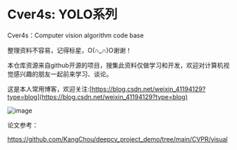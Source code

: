 # Cver4s: YOLO系列
Cver4s：Computer vision algorithm code base

整理资料不容易，记得标星，O(∩_∩)O谢谢！

本仓库资源来自github开源的项目，搜集此资料仅做学习和开发，欢迎对计算机视觉感兴趣的朋友一起前来学习、谈论。

这是本人常用博客，欢迎关注:[https://blog.csdn.net/weixin_41194129?type=blog](https://blog.csdn.net/weixin_41194129?type=blog)

![image](https://user-images.githubusercontent.com/36963108/163676068-3aac29a3-95d5-4fd1-9e04-ae54ceb415fb.png)


论文参考：

https://github.com/KangChou/deepcv_project_demo/tree/main/CVPR/visual

